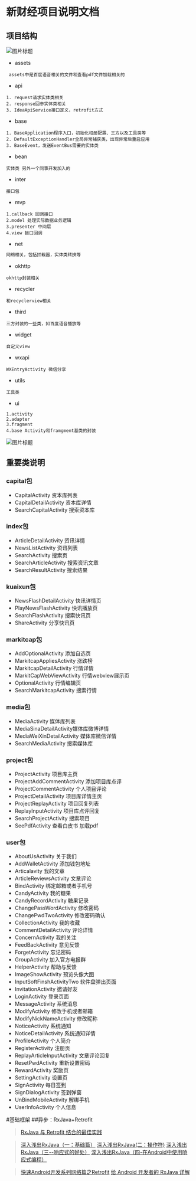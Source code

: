 # 新财经项目说明文档
## 项目结构
![图片标题](https://leanote.com/api/file/getImage?fileId=5cac6fbcab6441156f002afb)

- assets
```javava
 assets中是百度语音相关的文件和查看pdf文件加载相关的
```
- api
```javava
1. request请求实体类相关
2. response回参实体类相关
3. IdeaApiService接口定义，retrofit方式
```
- base
```javava
1. BaseApplication程序入口，初始化相册配置、三方以及工具类等
2. DefaultExceptionHandler全局异常捕获类，出现异常后重启应用
3. BaseEvent，发送EventBus需要的实体类
```
- bean
```javava
实体类 另外一个同事开发加入的
```
- inter
```javava
接口包
```
- mvp
```javava
1.callback 回调接口
2.model 处理实际数据业务逻辑
3.presenter 中间层
4.view 接口回调
```
- net
```java
网络相关，包括拦截器，实体类转换等
```
- okhttp
```javava
okhttp封装相关
```
- recycler
```javava
和recyclerview相关
```
- third
```javava
三方封装的一些类，如百度语音播放等
```
- widget
```javava
自定义view
```
- wxapi
```javava
WXEntryActivity 微信分享
```
- utils
```javava 
工具类
```

- ui
```javava 
1.activity
2.adapter
3.fragment 
4.base Activity和framgment基类的封装
```
![图片标题](https://leanote.com/api/file/getImage?fileId=5caca1dbab64411769003354)

## 重要类说明
### capital包
* CapitalActivity 资本库列表
* CapitalDetailActivity 资本库详情
* SearchCapitalActivity 搜索资本库
### index包
* ArticleDetailActivity 资讯详情
* NewsListActivity 资讯列表
* SearchActivity 搜索页
* SearchArticleActivity 搜索资讯文章
* SearchResultActivity 搜索结果
### kuaixun包
* NewsFlashDetailActivity 快讯详情页
* PlayNewsFlashActivity 快讯播放页
* SearchFlashActivity 搜索快讯页
* ShareActivity 分享快讯页
### markitcap包
* AddOptionalActivity 添加自选页
* MarkitcapAppliesActivity 涨跌榜
* MarkitcapDetailActivity 行情详情
* MarkitCapWebViewActivity 行情webview展示页
* OptionalActivity 行情编辑页
* SearchMarkitcapActivity 搜索行情
### media包
* MediaActivity 媒体库列表
* MediaSinaDetailActivity媒体库微博详情
* MediaWeiXinDetailActivity 媒体库微信详情
* SearchMediaActivity 搜索媒体库
### project包
* ProjectActivity 项目库主页
* ProjectAddCommentActivity 添加项目库点评
* ProjectCommentActivity 个人项目评论
* ProjectDetailActivity 项目库详情主页
* ProjectReplayActivity 项目回复列表
* ReplayInputActivity 项目库点评回复
* SearchProjectActivity 搜索项目
* SeePdfActivity 查看白皮书 加载pdf
### user包
* AboutUsActivity 关于我们
* AddWalletActivity 添加钱包地址
* Articalavity 我的文章
* ArticleReviewsActivity 文章评论
* BindActivity 绑定邮箱或者手机号
* CandyActivity 我的糖果
* CandyRecordActivity 糖果记录
* ChangePassWordActivity 修改密码
* ChangePwdTwoActivity 修改密码确认
* CollectionActivity 我的收藏
* CommentDetailActivity 评论详情
* ConcernActivity 我的关注
* FeedBackActivity 意见反馈
* ForgetActivity 忘记密码
* GroupActivity 加入官方电报群
* HelperActivity 帮助与反馈
* ImageShowActivity 预览头像大图
* InputSoftFinshActivityTwo 软件盘弹出页面
* InvitationActivity 邀请好友
* LoginActivity 登录页面
* MessageActivity 系统消息
* ModifyActivity 修改手机或者邮箱
* ModifyNickNameActivity 修改昵称
* NoticeActivity 系统通知
* NoticeDetailActivity 系统通知详情
* ProfileActivity 个人简介
* RegisterActivity 注册页
* ReplayArticleInputActivity 文章评论回复
* ResetPwdActivity 重新设置密码
* RewardActivity 奖励页
* SettingActivity 设置页
* SignActivity 每日签到
* SignDialogActivity 签到弹窗
* UnBindMobileActivity 解绑手机
* UserInfoActivity 个人信息

#基础框架
##异步：RxJava+Retrofit

>[RxJava 与 Retrofit 结合的最佳实践](http://gank.io/post/56e80c2c677659311bed9841)

>[深入浅出RxJava（一：基础篇）](http://blog.csdn.net/lzyzsd/article/details/41833541)
[深入浅出RxJava(二：操作符)](http://blog.csdn.net/lzyzsd/article/details/44094895)
[深入浅出RxJava（三--响应式的好处）](http://blog.csdn.net/lzyzsd/article/details/44891933)
[深入浅出RxJava（四-在Android中使用响应式编程）](http://blog.csdn.net/lzyzsd/article/details/45033611)

>[快速Android开发系列网络篇之Retrofit](http://www.cnblogs.com/angeldevil/p/3757335.html)
[给 Android 开发者的 RxJava 详解](http://gank.io/post/560e15be2dca930e00da1083)
